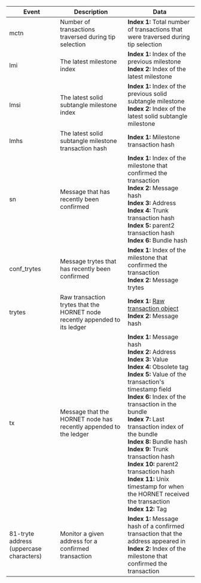 | Event | Description | Data |
|--|--|--|
|mctn|Number of transactions traversed during tip selection|**Index 1:** Total number of transactions that were traversed during tip selection|
|lmi|The latest milestone index|**Index 1:**  Index of the previous milestone<br>**Index 2:**  Index of the latest milestone|
|lmsi|The latest solid subtangle milestone index|**Index 1:**  Index of the previous solid subtangle milestone<br>**Index 2:**  Index of the latest solid subtangle milestone|
|lmhs|The latest solid subtangle milestone transaction hash|**Index 1:** Milestone transaction hash|
|sn|Message that has recently been confirmed|**Index 1:**  Index of the milestone that confirmed the transaction<br>**Index 2:**  Message hash<br>**Index 3:**  Address<br>**Index 4:**  Trunk transaction hash<br>**Index 5:**  parent2 transaction hash<br>**Index 6:**  Bundle hash|
|conf_trytes| Message trytes that has recently been confirmed|**Index 1:**  Index of the milestone that confirmed the transaction<br>**Index 2:**  Message trytes|
|trytes|Raw transaction trytes that the HORNET node recently appended to its ledger|**Index 1:**  [Raw transaction object](https://docs.iota.org/docs/dev-essentials/0.1/references/structure-of-a-transaction)<br>**Index 2:**  Message hash|
|tx|Message that the HORNET node has recently appended to the ledger|**Index 1:**  Message hash<br>**Index 2:**  Address<br>**Index 3:**  Value<br>**Index 4:**  Obsolete tag<br>**Index 5:**  Value of the transaction's timestamp field<br>**Index 6:**  Index of the transaction in the bundle<br>**Index 7:**  Last transaction index of the bundle<br>**Index 8:**  Bundle hash<br>**Index 9:**  Trunk transaction hash<br>**Index 10:**  parent2 transaction hash<br>**Index 11:**  Unix timestamp for when the HORNET received the transaction<br>**Index 12:**  Tag|
|81-tryte address (uppercase characters)|Monitor a given address for a confirmed transaction|**Index 1:**  Message hash of a confirmed transaction that the address appeared in<br>**Index 2:**  Index of the milestone that confirmed the transaction|